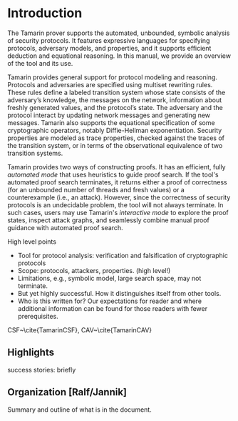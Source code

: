 Introduction
========

The Tamarin prover supports the automated, unbounded,
symbolic analysis of security protocols. It features expressive languages
for specifying protocols, adversary models, and properties, and
it supports efficient deduction and equational reasoning.
In this manual, we provide an overview of the tool and its use.

Tamarin provides general support for protocol modeling and reasoning.
Protocols and adversaries  are specified using multiset rewriting rules.
These rules define a labeled transition system whose 
state consists of the adversary’s knowledge, the messages on
the network, information about freshly generated values, and
the protocol’s state. The adversary and the protocol interact
by updating network messages and generating new messages.
Tamarin also supports the equational specification of some cryptographic
operators, notably Diffie-Hellman exponentiation. 
Security properties are modeled as trace properties, checked
against the traces of the transition system,
or in terms of the observational equivalence
of two transition systems.

Tamarin provides two ways of constructing proofs.  It has an efficient,
fully *automated mode* that uses heuristics to guide proof search.
If the tool's automated proof search terminates, it
returns either a proof of correctness (for an unbounded number of
threads and fresh values) or a counterexample (i.e., an attack).
However, since the correctness of security protocols
is an undecidable problem, the tool will not always terminate.
In such cases, users may use Tamarin's 
*interactive mode*  to explore the
proof states, inspect attack graphs, and seamlessly combine manual proof
guidance with automated proof search.


High level points

* Tool for protocol analysis: verification and falsification of
  cryptographic protocols
* Scope: protocols, attackers, properties.  (high level!)
* Limitations, e.g., symbolic model, large search space, may not
  terminate.
* But yet highly successful.   How it distinguishes itself from
  other tools.
* Who is this written for?  Our expectations for reader and where
  additional information can be found for those readers with fewer
  prerequisites.

CSF~\cite{TamarinCSF}, CAV~\cite{TamarinCAV}

Highlights
----------

success stories: briefly

Organization [Ralf/Jannik]
--------------------------

Summary and outline of what is in the document.

